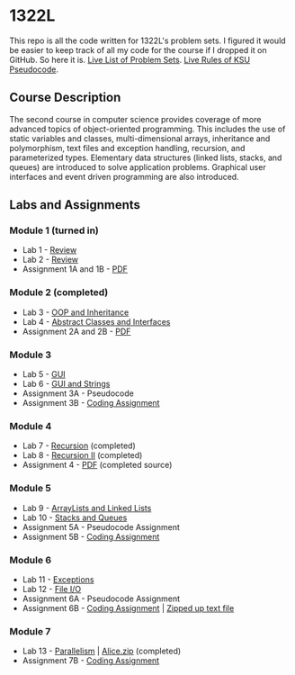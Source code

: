 # 1322L
This repo is all the code written for 1322L's problem sets. I figured it would be easier to keep track of all my code for the course if I dropped it on GitHub. So here it is. [Live List of Problem Sets](https://ccse.kennesaw.edu/fye/1322_labs_assignments.php). [Live Rules of KSU Pseudocode](https://ccse.kennesaw.edu/fye/pseudocode/pseudocodeguide.php).
## Course Description
The second course in computer science provides coverage of more advanced topics of object-oriented programming. This includes the use of static variables and classes, multi-dimensional arrays, inheritance and polymorphism, text files and exception handling, recursion, and parameterized types. Elementary data structures (linked lists, stacks, and queues) are introduced to solve application problems. Graphical user interfaces and event driven programming are also introduced.
## Labs and Assignments
### Module 1  (turned in)
* Lab 1 - [Review](https://ccse.kennesaw.edu/fye/docs/1322/labs/m1/fa20/CSE1322%20CS%20Lab%201%20-%20Review.docx)
* Lab 2 - [Review](https://ccse.kennesaw.edu/fye/docs/1322/labs/m1/fa20/CSE1322%20CS%20Lab%202%20-%20Review_SP20.docx)
* Assignment 1A and 1B - [PDF](https://ccse.kennesaw.edu/fye/docs/1322/labs/m1/fa20/CSE1322L%20Module1%20Assignment1_SP20.pdf)
### Module 2 (completed)
* Lab 3 - [OOP and Inheritance](https://ccse.kennesaw.edu/fye/docs/1322/labs/m2/Spring%202020%20-%20CSE1322%20Lab%203%20-%20OOP%20and%20Inheritance.docx)
* Lab 4 - [Abstract Classes and Interfaces](https://ccse.kennesaw.edu/fye/docs/1322/labs/m2/CSE%201322%20Lab%202B%20-%20Abstract%20Classes%20and%20Interfaces.docx)
* Assignment 2A and 2B - [PDF](https://ccse.kennesaw.edu/fye/docs/1322/labs/m2/CSE%201322%20Module%202%20-%20Assignment%202.pdf)
### Module 3
* Lab 5 - [GUI](https://ccse.kennesaw.edu/fye/docs/1322/labs/m3/cs/CSE1322%20CS%20Lab%203A%20-%20GUI%20.docx)
* Lab 6 - [GUI and Strings](https://ccse.kennesaw.edu/fye/docs/1322/labs/m3/cs/CSE1322%20CS%20Lab%203B%20-%20Strings%20and%20GUI.docx)
* Assignment 3A - Pseudocode
* Assignment 3B - [Coding Assignment](https://ccse.kennesaw.edu/fye/docs/1322/labs/m3/java/CSE%201322%20Module%203B%20Coding%20Assignment.docx)
### Module 4
* Lab 7 - [Recursion](https://ccse.kennesaw.edu/fye/docs/1322/labs/m4/CSE1322%20Lab%204A%20-%20Recursion.docx) (completed)
* Lab 8 - [Recursion II](https://ccse.kennesaw.edu/fye/docs/1322/labs/m4/CSE1322%20Lab%204B%20-%20Recursion.docx) (completed)
* Assignment 4 - [PDF](https://ccse.kennesaw.edu/fye/docs/1322/labs/m4/CSE%201322%20Module%204%20-%20Assignment_v2.pdf) (completed source)
### Module 5
* Lab 9 - [ArrayLists and Linked Lists](https://ccse.kennesaw.edu/fye/docs/1322/labs/m5/CSE1322%20Java%20Lab%205A%20-%20ArrayList%20and%20LinkedList.docx)
* Lab 10 - [Stacks and Queues](https://ccse.kennesaw.edu/fye/docs/1322/labs/m5/CSE1322%20Java%20Lab%205B%20-%20Stacks%20and%20Queues.docx)
* Assignment 5A - Pseudocode Assignment
* Assignment 5B - [Coding Assignment](https://ccse.kennesaw.edu/fye/docs/1322/labs/m5/CSE%201322%20Module%205B-%20Coding%20Assignment.docx)
### Module 6
* Lab 11 - [Exceptions](https://ccse.kennesaw.edu/fye/docs/1322/labs/m6/CSE1322%20Java%20Lab%206A%20-%20Exceptions.docx)
* Lab 12 - [File I/O](https://ccse.kennesaw.edu/fye/docs/1322/labs/m6/CSE1322%20Java%20Lab%206B%20-%20File%20IO.docx)
* Assignment 6A - Pseudocode Assignment
* Assignment 6B - [Coding Assignment](https://ccse.kennesaw.edu/fye/docs/1322/labs/m6/CSE%201322%20Module%206B%20-%20Coding%20Assignment.docx) | [Zipped up text file](https://ccse.kennesaw.edu/fye/docs/1322/labs/m6/textfile.txt.zip)
### Module 7
* Lab 13 - [Parallelism](https://ccse.kennesaw.edu/fye/docs/1322/labs/m7/CSE1322%20Lab%207B%20-%20Parallelism.docx) | [Alice.zip](https://ccse.kennesaw.edu/fye/docs/1322/labs/m7/alice.txt.zip) (completed)
* Assignment 7B - [Coding Assignment](https://ccse.kennesaw.edu/fye/docs/1322/labs/m7/CSE%201322%20Module%207B%20-%20Coding%20Assignment.docx)
